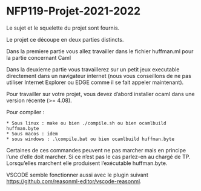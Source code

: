 # NFP119-Projet-2021-2022

Le sujet et le squelette du projet sont fournis.

Le projet ce découpe en deux parties distincts.

Dans la premiere partie vous allez travailler dans le fichier huffman.ml pour la partie concernant Caml

Dans la deuxieme partie vous travaillerez sur un petit jeux executable directement dans un navigateur internet (nous vous conseillons de ne pas utiliser Internet Explorer ou EDGE comme il se fait appeler maintenant).

Pour travailler sur votre projet, vous devez d’abord installer ocaml dans une version récente (>= 4.08).

Pour compiler :

    * Sous linux : make ou bien ./compile.sh ou bien ocamlbuild huffman.byte
    * Sous macos : idem
    * sous windows : .\compile.bat ou bien ocamlbuild huffman.byte

Certaines de ces commandes peuvent ne pas marcher mais en principe l’une d’elle doit marcher. Si ce n’est pas le cas parlez-en au chargé de TP. Lorsqu’elles marchent elle produisent l’exécutable huffman.byte.

VSCODE semble fonctionner aussi avec le plugin suivant https://github.com/reasonml-editor/vscode-reasonml.
